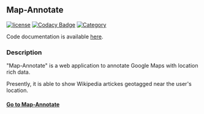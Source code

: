 ## Map-Annotate
[![license](https://img.shields.io/github/license/mashape/apistatus.svg?maxAge=2592000)](https://github.com/tushar-agarwal/map_annotate/blob/master/LICENSE.md) [![Codacy Badge](https://api.codacy.com/project/badge/Grade/0b41736d4582485b84d1f7af54ed57ca)](https://www.codacy.com/app/tushar-agarwal/map_annotate?utm_source=github.com&amp;utm_medium=referral&amp;utm_content=tushar-agarwal/map_annotate&amp;utm_campaign=Badge_Grade) [![Category](https://img.shields.io/badge/Category-Coursework-ff69b4.svg)](https://github.com/tushar-agarwal/map_annotate)

Code documentation is available <a href="http://tushar-agarwal.github.io/map_annotate/" target="_blank">here</a>.

### Description
"Map-Annotate" is a web application to annotate Google Maps with location rich data. 

Presently, it is able to show Wikipedia artickes geotagged near the user's location.

#### <a href="http://tagarwal.pythonanywhere.com" target="_blank">Go to Map-Annotate</a>
